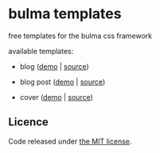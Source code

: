 bulma templates
==========

free templates for the bulma css framework


available templates:
-  blog ([demo](https://dansup.github.io/bulma-templates/templates/blog-simple.html) | [source](https://raw.githubusercontent.com/dansup/bulma-templates/master/templates/blog-simple.html))
-  blog post ([demo](https://dansup.github.io/bulma-templates/templates/blog-simple-post.html) | [source](https://raw.githubusercontent.com/dansup/bulma-templates/master/templates/blog-simple-post.html))

-  cover ([demo](https://dansup.github.io/bulma-templates/templates/cover.html) | [source](https://raw.githubusercontent.com/dansup/bulma-templates/master/templates/cover.html))


## Licence

Code released under [the MIT license](https://github.com/dansup/bulma-templates/blob/master/LICENSE).